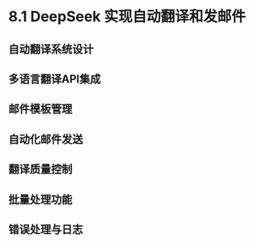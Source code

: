 # 8.1 DeepSeek 实现自动翻译和发邮件

## 自动翻译系统设计

## 多语言翻译API集成

## 邮件模板管理

## 自动化邮件发送

## 翻译质量控制

## 批量处理功能

## 错误处理与日志